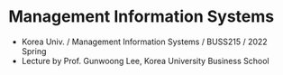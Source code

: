 # Management Information Systems
- Korea Univ. / Management Information Systems / BUSS215 / 2022 Spring
- Lecture by Prof. Gunwoong Lee, Korea University Business School
